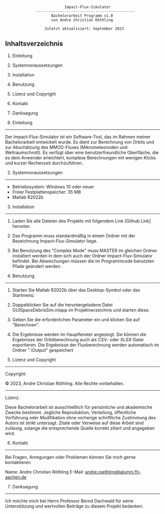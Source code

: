                                Impact-Flux-Simulator
                  ---------------------------------------------
                         Bachelorarbeit Programm v1.0
                         von Andre Christian Röthling
                             
                      Zuletzt aktualisiert: September 2023

Inhaltsverzeichnis
------------------
1. Einleitung
2. Systemvoraussetzungen
3. Installation
4. Benutzung
5. Lizenz und Copyright
6. Kontakt
7. Danksagung

1. Einleitung
-------------
Der Impact-Flux-Simulator ist ein Software-Tool, das im Rahmen meiner Bachelorarbeit entwickelt wurde. Es dient zur Berechnung von Orbits und zur Abschätzung des MMOD-Fluxes (Mikrometeoroiden und Weltraumschrott). Es verfügt über eine benutzerfreundliche Oberfläche, die es dem Anwender erleichtert, komplexe Berechnungen mit wenigen Klicks und kurzer Rechenzeit durchzuführen.

2. Systemvoraussetzungen
-----------------------
- Betriebssystem: Windows 10 oder neuer
- Freier Festplattenspeicher: 35 MB
- Matlab R2022b

3. Installation
---------------
1. Laden Sie alle Dateien des Projekts mit folgendem Link [Github Link] herunter.
2. Das Programm muss standardmäßig in einem Ordner mit der Bezeichnung Impact-Flux-Simulator liege.
3. Bei Benutzung des "Complex Mode" muss MASTER im gleichen Ordner installiert werden in dem sich auch der Ordner Impact-Flux-Simulator befindet. Bei Abweichungen müssen die im Programmcode benutzten Pfade geändert werden.

4. Benutzung
------------
1. Starten Sie Matlab R2022b über das Desktop-Symbol oder das Startmenü.
2. Doppelklicken Sie auf die heruntergeladene Datei GUISpaceDebrisSim.mlapp im Projektverzeichnis und starten diese.
3. Geben Sie die erforderlichen Parameter ein und klicken Sie auf "Berechnen".
4. Die Ergebnisse werden im Hauptfenster angezeigt. Sie können die Ergebnisse der Orbitberechnung auch als CSV- oder XLSX-Datei exportieren. Die Ergebnisse der Fluxberechnung werden automatisch im Ordner ".\Output" gespeichert

5. Lizenz und Copyright
-----------------------
Copyright:

© 2023, Andre Christian Röthling. Alle Rechte vorbehalten.

---

Lizenz:

Diese Bachelorarbeit ist ausschließlich für persönliche und akademische Zwecke bestimmt. Jegliche Reproduktion, Verteilung, öffentliche Vorführung oder Modifikation ohne vorherige schriftliche Zustimmung des Autors ist strikt untersagt. Zitate oder Verweise auf diese Arbeit sind zulässig, solange die entsprechende Quelle korrekt zitiert und angegeben wird.

6. Kontakt
----------
Bei Fragen, Anregungen oder Problemen können Sie mich gerne kontaktieren:

Name: Andre Christian Röthling
E-Mail: andre.roethling@alumni.fh-aachen.de

7. Danksagung
-------------
Ich möchte mich bei Herrn Professor Bernd Dachwald für seine Unterstützung und wertvollen Beiträge zu diesem Projekt bedanken.
